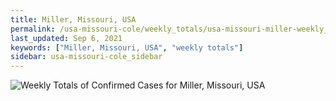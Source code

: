 ```yaml
---
title: Miller, Missouri, USA
permalink: /usa-missouri-cole/weekly_totals/usa-missouri-miller-weekly_totals.html
last_updated: Sep 6, 2021
keywords: ["Miller, Missouri, USA", "weekly totals"]
sidebar: usa-missouri-cole_sidebar
---
```


![Weekly Totals of Confirmed Cases for Miller, Missouri, USA](/covid_tracker/images/graphs/usa-missouri-miller-weekly_totals_graph.png)
